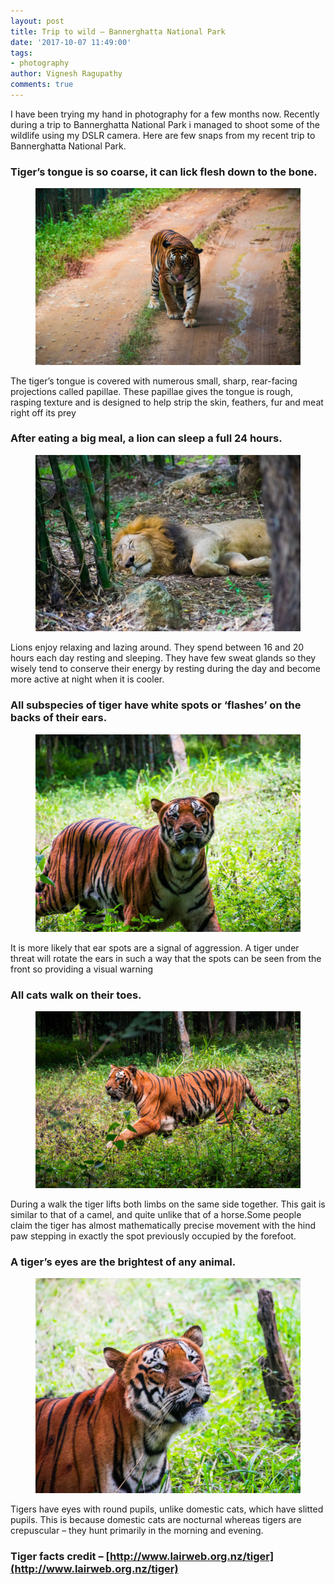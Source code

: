 ```yaml
---
layout: post
title: Trip to wild – Bannerghatta National Park
date: '2017-10-07 11:49:00'
tags:
- photography
author: Vignesh Ragupathy
comments: true
---
```


I have been trying my hand in photography for a few months now. Recently during a trip to Bannerghatta National Park i managed to shoot some of the wildlife using my DSLR camera. Here are few snaps from my recent trip to Bannerghatta National Park.

### Tiger’s tongue is so coarse, it can lick flesh down to the bone.
<!--kg-card-begin: image--><figure class="kg-card kg-image-card"><img src="/content/images/2019/02/30354172535_fdf9c66184_k_opt.jpg" class="kg-image" alt="30354172535_fdf9c66184_k_opt"></figure><!--kg-card-end: image-->

The tiger’s tongue is covered with numerous small, sharp, rear-facing projections called papillae. These papillae gives the tongue is rough, rasping texture and is designed to help strip the skin, feathers, fur and meat right off its prey

### After eating a big meal, a lion can sleep a full 24 hours.
<!--kg-card-begin: image--><figure class="kg-card kg-image-card"><img src="/content/images/2019/02/29724276294_c7b6bc9319_k_opt.jpg" class="kg-image" alt="29724276294_c7b6bc9319_k_opt"></figure><!--kg-card-end: image-->

Lions enjoy relaxing and lazing around. They spend between 16 and 20 hours each day resting and sleeping. They have few sweat glands so they wisely tend to conserve their energy by resting during the day and become more active at night when it is cooler.

### All subspecies of tiger have white spots or ‘flashes’ on the backs of their ears.
<!--kg-card-begin: image--><figure class="kg-card kg-image-card"><img src="/content/images/2019/02/30238468562_696a397653_k_opt.jpg" class="kg-image" alt="30238468562_696a397653_k_opt"></figure><!--kg-card-end: image-->

It is more likely that ear spots are a signal of aggression. A tiger under threat will rotate the ears in such a way that the spots can be seen from the front so providing a visual warning

### All cats walk on their toes.
<!--kg-card-begin: image--><figure class="kg-card kg-image-card"><img src="/content/images/2019/02/30268909221_2b5225d449_k_opt.jpg" class="kg-image" alt="30268909221_2b5225d449_k_opt"></figure><!--kg-card-end: image-->

During a walk the tiger lifts both limbs on the same side together. This gait is similar to that of a camel, and quite unlike that of a horse.Some people claim the tiger has almost mathematically precise movement with the hind paw stepping in exactly the spot previously occupied by the forefoot.

### A tiger’s eyes are the brightest of any animal.
<!--kg-card-begin: image--><figure class="kg-card kg-image-card"><img src="/content/images/2019/02/29723264593_0205f38c09_k_opt.jpg" class="kg-image" alt="29723264593_0205f38c09_k_opt"></figure><!--kg-card-end: image-->

Tigers have eyes with round pupils, unlike domestic cats, which have slitted pupils. This is because domestic cats are nocturnal whereas tigers are crepuscular – they hunt primarily in the morning and evening.

### Tiger facts credit – [http://www.lairweb.org.nz/tiger](http://www.lairweb.org.nz/tiger)
